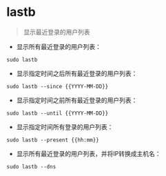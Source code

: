 # lastb

> 显示最近登录的用户列表

- 显示所有最近登录的用户列表：

`sudo lastb`

- 显示指定时间之后所有最近登录的用户列表：

`sudo lastb --since {{YYYY-MM-DD}}`

- 显示指定时间之前所有最近登录的用户列表：

`sudo lastb --until {{YYYY-MM-DD}}`

- 显示指定时间所有登录的用户列表：

`sudo lastb --present {{hh:mm}}`

- 显示所有最近登录的用户列表，并将IP转换成主机名：

`sudo lastb --dns`

[#]: contributors: ([阿涛])